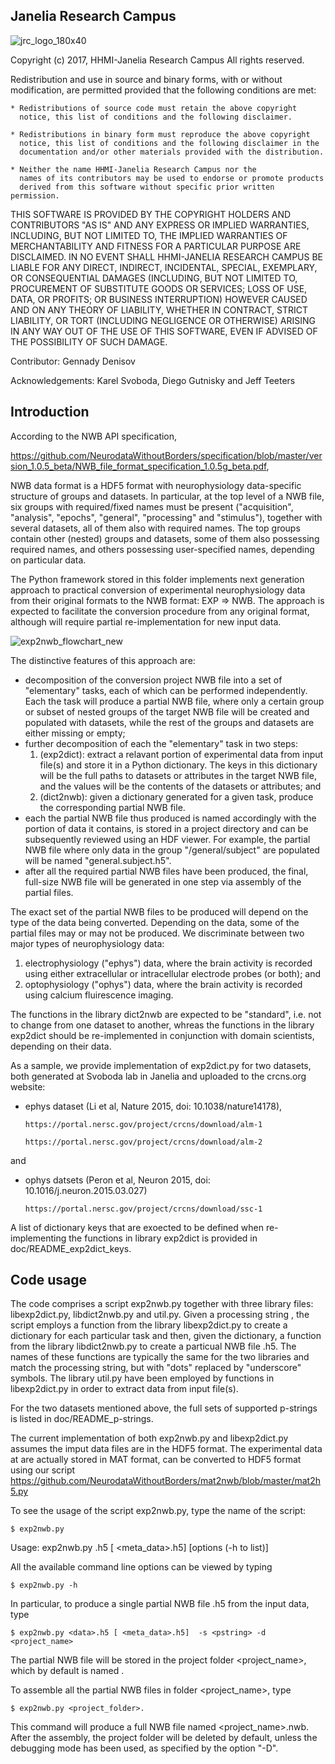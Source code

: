 Janelia Research Campus
-----------------------

![jrc_logo_180x40](https://cloud.githubusercontent.com/assets/1093770/24422906/2ba9caae-13c9-11e7-9177-c54f5c2c1f62.png)

Copyright (c) 2017, HHMI-Janelia Research Campus
All rights reserved.

Redistribution and use in source and binary forms, with or without
modification, are permitted provided that the following conditions are met:

    * Redistributions of source code must retain the above copyright
      notice, this list of conditions and the following disclaimer.
      
    * Redistributions in binary form must reproduce the above copyright
      notice, this list of conditions and the following disclaimer in the
      documentation and/or other materials provided with the distribution.
      
    * Neither the name HHMI-Janelia Research Campus nor the
      names of its contributors may be used to endorse or promote products
      derived from this software without specific prior written permission.

THIS SOFTWARE IS PROVIDED BY THE COPYRIGHT HOLDERS AND CONTRIBUTORS "AS IS" AND
ANY EXPRESS OR IMPLIED WARRANTIES, INCLUDING, BUT NOT LIMITED TO, THE IMPLIED
WARRANTIES OF MERCHANTABILITY AND FITNESS FOR A PARTICULAR PURPOSE ARE
DISCLAIMED. IN NO EVENT SHALL HHMI-JANELIA RESEARCH CAMPUS BE LIABLE FOR ANY
DIRECT, INDIRECT, INCIDENTAL, SPECIAL, EXEMPLARY, OR CONSEQUENTIAL DAMAGES
(INCLUDING, BUT NOT LIMITED TO, PROCUREMENT OF SUBSTITUTE GOODS OR SERVICES;
LOSS OF USE, DATA, OR PROFITS; OR BUSINESS INTERRUPTION) HOWEVER CAUSED AND
ON ANY THEORY OF LIABILITY, WHETHER IN CONTRACT, STRICT LIABILITY, OR TORT
(INCLUDING NEGLIGENCE OR OTHERWISE) ARISING IN ANY WAY OUT OF THE USE OF THIS
SOFTWARE, EVEN IF ADVISED OF THE POSSIBILITY OF SUCH DAMAGE.

Contributor: Gennady Denisov

Acknowledgements: Karel Svoboda, Diego Gutnisky and Jeff Teeters 


Introduction
------------
According to the NWB API specification,

https://github.com/NeurodataWithoutBorders/specification/blob/master/version_1.0.5_beta/NWB_file_format_specification_1.0.5g_beta.pdf,

NWB data format is a HDF5 format with neurophysiology data-specific structure of
groups and datasets. In particular, at the top level of a NWB file, six groups 
with required/fixed names must be present ("acquisition", "analysis", "epochs", 
"general", "processing" and "stimulus"), together with several datasets, all of 
them also with required names. The top groups contain other (nested) groups and 
datasets, some of them also possessing required names, and others possessing 
user-specified names, depending on particular data.

The Python framework stored in this folder implements next generation 
approach to practical conversion of experimental neurophysiology data from their 
original formats to the NWB format: EXP => NWB. The approach is expected to 
facilitate the conversion procedure from any original format, although will 
require partial re-implementation for new input data.

![exp2nwb_flowchart_new](https://cloud.githubusercontent.com/assets/1093770/24525299/c3dc6738-1567-11e7-82c9-7bd2f4f761b1.png)

The distinctive features of this approach are:
- decomposition of the conversion project NWB file into a set of "elementary" 
  tasks, each of which can be performed independently. Each the task will produce 
  a partial NWB file, where only a certain group or subset of nested groups of 
  the target NWB file will be created and populated with datasets, while the rest 
  of the groups and datasets are either missing or empty;
- further decomposition of each the "elementary" task in two steps:
  1) (exp2dict): extract a relavant portion of experimental data from input file(s)
                 and store it in a Python dictionary. The keys in this dictionary 
                 will be the full paths to datasets or attributes in the target 
                 NWB file, and the values will be the contents of the datasets or 
                 attributes; and
  2) (dict2nwb): given a dictionary generated for a given task, produce the 
                 corresponding partial NWB file.
- each the partial NWB file thus produced is named accordingly with the 
  portion of data it contains, is stored in a project directory and  can 
  be subsequently reviewed using an HDF viewer. For example, the partial 
  NWB file where only data in the group "/general/subject" are populated 
  will be named "general.subject.h5". 
- after all the required partial NWB files have been produced, the final,
  full-size NWB file will be generated in one step via assembly of the partial
  files.

The exact set of the partial NWB files to be produced will depend on the type of 
the data being converted. Depending on the data, some of the partial files 
may or may not be produced. We discriminate between two major types of 
neurophysiology data:
1) electrophysiology ("ephys") data, where the brain activity is recorded using 
   either extracellular or intracellular electrode probes (or both); and
2) optophysiology ("ophys") data, where the brain activity is recorded using
   calcium fluirescence imaging.

The functions in the library dict2nwb are expected to be "standard",
i.e. not to change from one dataset to another, whreas the functions
in the library exp2dict should be re-implemented in conjunction
with domain scientists, depending on their data. 

As a sample, we provide implementation of exp2dict.py for two datasets, both generated at Svoboda lab
in Janelia and uploaded to the crcns.org website:
- ephys dataset (Li et al, Nature 2015, doi: 10.1038/nature14178), 

      https://portal.nersc.gov/project/crcns/download/alm-1     

      https://portal.nersc.gov/project/crcns/download/alm-2

 and

- ophys datsets (Peron et al, Neuron 2015, doi: 10.1016/j.neuron.2015.03.027) 

      https://portal.nersc.gov/project/crcns/download/ssc-1
      
A list of dictionary keys that are exoected to be defined when re-implementing the functions in library exp2dict is provided in doc/README_exp2dict_keys.

Code usage
----------
The code comprises a script exp2nwb.py together with three library files: 
libexp2dict.py, libdict2nwb.py and util.py. Given a processing string <pstring>, 
the script employs a function from the library libexp2dict.py to create 
a dictionary for each particular task and then, given the dictionary, a 
function from the library libdict2nwb.py to create a particual NWB file <pstring>.h5. 
The names of these functions are typically the same for the two libraries and match 
the processing string, but with "dots" replaced by "underscore" symbols. The 
library util.py have been employed by functions in libexp2dict.py in order to 
extract data from input file(s).

For the two datasets mentioned above, the full sets of supported p-strings is listed in doc/README_p-strings.

The current implementation of both exp2nwb.py and libexp2dict.py assumes the 
imput data files are in the HDF5 format. The experimental data at are actually
stored in MAT format, can be converted to HDF5 format using our script
    https://github.com/NeurodataWithoutBorders/mat2nwb/blob/master/mat2h5.py

To see the usage of the script exp2nwb.py, type the name of the script:

    $ exp2nwb.py
Usage: 
    exp2nwb.py <data>.h5 [ <meta_data>.h5] [options (-h to list)]

All the available command line options can be viewed by typing

    $ exp2nwb.py -h

In particular, to produce a single partial NWB file <pstring>.h5 from the input 
data, type

    $ exp2nwb.py <data>.h5 [ <meta_data>.h5]  -s <pstring> -d <project_name>
    
The partial NWB file will be stored in the project folder <project_name>, 
which by default is named <data>.

To assemble all the partial NWB files in folder <project_name>, type

    $ exp2nwb.py <project_folder>.
    
This command will produce a full NWB file named <project_name>.nwb.
After the assembly, the project folder will be deleted by default, unless
the debugging mode has been used, as specified by the option "-D".

